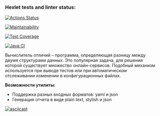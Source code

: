 ### Hexlet tests and linter status:
[![Actions Status](https://github.com/fireyorkUP/java-project-71/actions/workflows/hexlet-check.yml/badge.svg)](https://github.com/fireyorkUP/java-project-71/actions)

[![Maintainability](https://api.codeclimate.com/v1/badges/1374ac1a9822f0c317a9/maintainability)](https://codeclimate.com/github/fireyorkUP/java-project-71/maintainability)

[![Test Coverage](https://api.codeclimate.com/v1/badges/1374ac1a9822f0c317a9/test_coverage)](https://codeclimate.com/github/fireyorkUP/java-project-71/test_coverage)

[![Java CI](https://github.com/fireyorkUP/java-project-71/actions/workflows/main.yml/badge.svg)](https://github.com/fireyorkUP/java-project-71/actions/workflows/main.yml)


Вычислитель отличий – программа, определяющая разницу между двумя структурами данных. 
Это популярная задача, для решения которой существует множество онлайн-сервисов.
Подобный механизм используется при выводе тестов или при автоматическом отслеживании изменении в конфигурационных файлах.

**Возможности утилиты:**

* Поддержка разных входных форматов: yaml и json
* Генерация отчета в виде plain text, stylish и json


[![asciicast](https://asciinema.org/a/lSkV2B9PSQ6feI8MRntGeEJ3b.svg)](https://asciinema.org/a/lSkV2B9PSQ6feI8MRntGeEJ3b)
